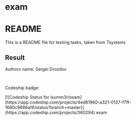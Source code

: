 # exam
<h1> README</h1>
<p> This is a README file for testing tasks, taken from Tsystems </p>

<h2> Result </h2>
<p> Authors name: Sergei Drozdov</p><br>
<p>Codeship badge:</p> [![Codeship Status for isumm3r/exam](https://app.codeship.com/projects/4ed81960-a321-0137-f7ff-1680c9686af8/status?branch=master)](https://app.codeship.com/projects/360294)
exam
